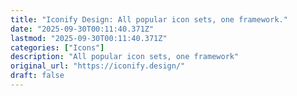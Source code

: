 ```yaml
---
title: "Iconify Design: All popular icon sets, one framework."
date: "2025-09-30T00:11:40.371Z"
lastmod: "2025-09-30T00:11:40.371Z"
categories: ["Icons"]
description: "All popular icon sets, one framework"
original_url: "https://iconify.design/"
draft: false
---
```

